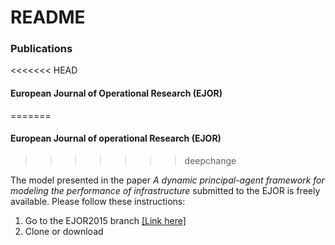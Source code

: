# README #

### Publications ###

<<<<<<< HEAD
#### European Journal of Operational Research (EJOR)
=======
#### European Journal of operational Research (EJOR)
>>>>>>> deepchange

The model presented in the paper *A dynamic principal-agent framework for modeling the performance of infrastructure* submitted to the EJOR is freely available. Please follow these instructions:

1. Go to the EJOR2015 branch [[Link here]](https://github.com/davpaez/contract-design/tree/EJOR2015)
2. Clone or download